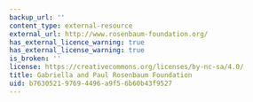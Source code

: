 ```yaml
---
backup_url: ''
content_type: external-resource
external_url: http://www.rosenbaum-foundation.org/
has_external_licence_warning: true
has_external_license_warning: true
is_broken: ''
license: https://creativecommons.org/licenses/by-nc-sa/4.0/
title: Gabriella and Paul Rosenbaum Foundation
uid: b7630521-9769-4496-a9f5-6b60b43f9527
---
```

